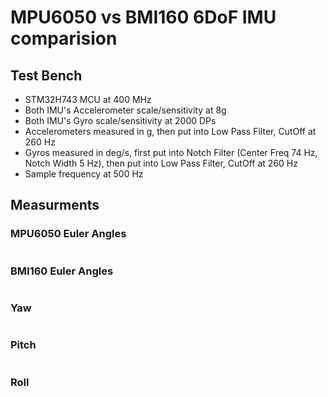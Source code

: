 # MPU6050 vs BMI160 6DoF IMU comparision

## Test Bench

* STM32H743 MCU at 400 MHz
* Both IMU's Accelerometer scale/sensitivity at 8g
* Both IMU's Gyro scale/sensitivity at 2000 DPs
* Accelerometers measured in g, then put into Low Pass Filter, CutOff at 260 Hz
* Gyros measured in deg/s, first put into Notch Filter (Center Freq 74 Hz, Notch Width 5 Hz), then put into Low Pass Filter, CutOff at 260 Hz
* Sample frequency at 500 Hz

##  Measurments

### MPU6050 Euler Angles
![]()

### BMI160 Euler Angles
![]()

### Yaw
![]()

### Pitch
![]()

### Roll
![]()


